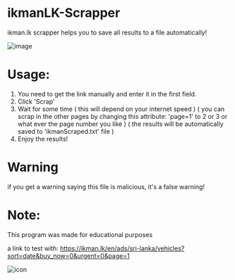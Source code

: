 # ikmanLK-Scrapper
ikman.lk scrapper helps you to save all results to a file automatically!

![image](https://user-images.githubusercontent.com/36286877/120430826-3b750400-c395-11eb-962e-76404909ce50.png)


# Usage:
1. You need to get the link manually and enter it in the first field.
2. Click 'Scrap'
3. Wait for some time ( this will depend on your internet speed )
( you can scrap in the other pages by changing this attribute: 'page=1' to 2 or 3 or what ever the page number you like )
( the results will be automatically saved to 'ikmanScraped.txt' file )
4. Enjoy the results!

# Warning
if you get a warning saying this file is malicious, it's a false warning!

# Note: 
This program was made for educational purposes

a link to test with: https://ikman.lk/en/ads/sri-lanka/vehicles?sort=date&buy_now=0&urgent=0&page=1

![icon](https://user-images.githubusercontent.com/36286877/127768735-14d8a4c3-7bcb-448b-927d-185609b34a77.png)
